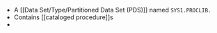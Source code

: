 - A [[Data Set/Type/Partitioned Data Set (PDS)]] named `SYS1.PROCLIB.`
- Contains [[cataloged procedure]]s
-